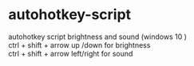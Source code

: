 # autohotkey-script
autohotkey script brightness and sound (windows 10 )
<br>
ctrl + shift + arrow up /down for brightness
<br>
ctrl + shift + arrow left/right for sound
